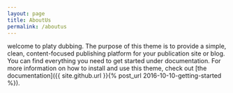 ```yaml
---
layout: page
title: AboutUs
permalink: /aboutus
---
```


welcome to platy dubbing. The purpose of this theme is to provide a simple, clean, content-focused publishing platform for your publication site or blog. You can find everything you need to get started under documentation. For more information on how to install and use this theme, check out [the documentation]({{ site.github.url }}{% post_url 2016-10-10-getting-started %}).
